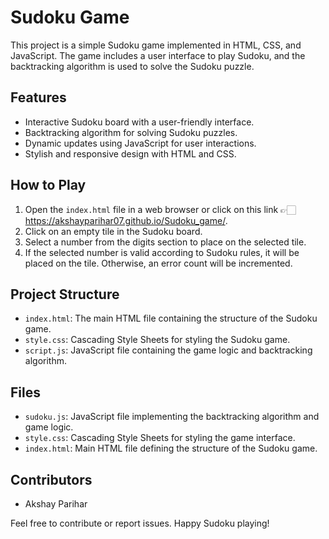 # Sudoku Game
This project is a simple Sudoku game implemented in HTML, CSS, and JavaScript. The game includes a user interface to play Sudoku, and the backtracking algorithm is used to solve the Sudoku puzzle.

## Features

- Interactive Sudoku board with a user-friendly interface.
- Backtracking algorithm for solving Sudoku puzzles.
- Dynamic updates using JavaScript for user interactions.
- Stylish and responsive design with HTML and CSS.

## How to Play

1. Open the `index.html` file in a web browser or click on this link 👉🏻 https://akshayparihar07.github.io/Sudoku_game/.
2. Click on an empty tile in the Sudoku board.
3. Select a number from the digits section to place on the selected tile.
4. If the selected number is valid according to Sudoku rules, it will be placed on the tile. Otherwise, an error count will be incremented.

## Project Structure

- `index.html`: The main HTML file containing the structure of the Sudoku game.
- `style.css`: Cascading Style Sheets for styling the Sudoku game.
- `script.js`: JavaScript file containing the game logic and backtracking algorithm.

## Files

- `sudoku.js`: JavaScript file implementing the backtracking algorithm and game logic.
- `style.css`: Cascading Style Sheets for styling the game interface.
- `index.html`: Main HTML file defining the structure of the Sudoku game.

## Contributors

- Akshay Parihar

Feel free to contribute or report issues. Happy Sudoku playing!
